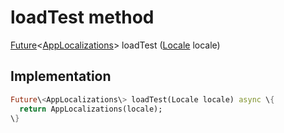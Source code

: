 


# loadTest method








[Future](https:api.flutter.dev/flutter/dart-async/Future-class.html)&lt;[AppLocalizations](../../utils_app_localization/AppLocalizations-class.md)\> loadTest
([Locale](https:api.flutter.dev/flutter/dart-ui/Locale-class.html) locale)








## Implementation

```dart
Future\<AppLocalizations\> loadTest(Locale locale) async \{
  return AppLocalizations(locale);
\}
```







